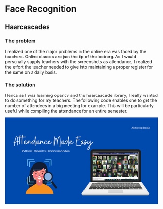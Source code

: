 # Face Recognition

## Haarcascades



### The problem

I realized one of the major problems in the online era was faced by the teachers. Online classes are just the tip of the iceberg. As I would personally supply teachers with the screenshots as attendance, I realized the effort the teacher needed to give into maintaining a proper register for the same on a daily basis.


### The solution


Hence as I was learning opencv and the haarcascade library, I really wanted to do something for my teachers. The following code enables one to get the number of attendees in a big meeting for example. This will be particularly useful while compiling the attendance for an entire semester.


![alt text](1_92kR_JgubaTNXr0YRVT16w.png)
